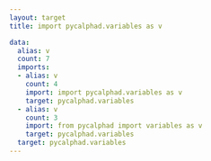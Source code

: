 ```yaml
---
layout: target
title: import pycalphad.variables as v

data:
  alias: v
  count: 7
  imports:
  - alias: v
    count: 4
    import: import pycalphad.variables as v
    target: pycalphad.variables
  - alias: v
    count: 3
    import: from pycalphad import variables as v
    target: pycalphad.variables
  target: pycalphad.variables
---
```

